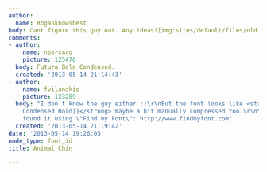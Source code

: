 ```yaml
---
author:
  name: Roganknowsbest
body: Cant figure this guy out. Any ideas?[img:sites/default/files/old-images/tumblr_ls72c0hcYx1qgq8hso1_1280-1_5834.jpg]
comments:
- author:
    name: nporcaro
    picture: 125470
  body: Futura Bold Condensed.
  created: '2013-05-14 21:14:43'
- author:
    name: fvilanakis
    picture: 123289
  body: "I don't know the guy either :)\r\nBut the font looks like <strong>[[http://www.findmyfont.com/index.php/fonts/font-preview?fset=Linotype&ffam=Futura%20Std%20-%20Bold%20Condensed&fid=fc8509d9d9c3400f1c655daafe91fa5c&fsize=60&text=HAVE%20YOU%20SEEN%20HIM&wrap=2|Futura
    Condensed Bold]]</strong> maybe a bit manually compressed too.\r\n\r\n------------------\r\nI
    found it using \"Find my Font\": http://www.findmyfont.com"
  created: '2013-05-14 21:19:42'
date: '2013-05-14 19:26:05'
node_type: font_id
title: Animal Chin

---
```

